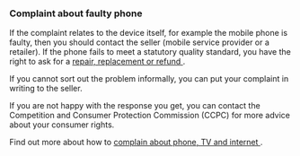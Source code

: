 ###  Complaint about faulty phone

If the complaint relates to the device itself, for example the mobile phone is
faulty, then you should contact the seller (mobile service provider or a
retailer). If the phone fails to meet a statutory quality standard, you have
the right to ask for a [ repair, replacement or refund
](/en/consumer/shopping/problems-with-faulty-goods/) .

If you cannot sort out the problem informally, you can put your complaint in
writing to the seller.

If you are not happy with the response you get, you can contact the
Competition and Consumer Protection Commission (CCPC) for more advice about
your consumer rights.

Find out more about how to [ complain about phone, TV and internet
](/en/consumer/how-to-complain/complain-about-phone-internet-and-tv/) .
